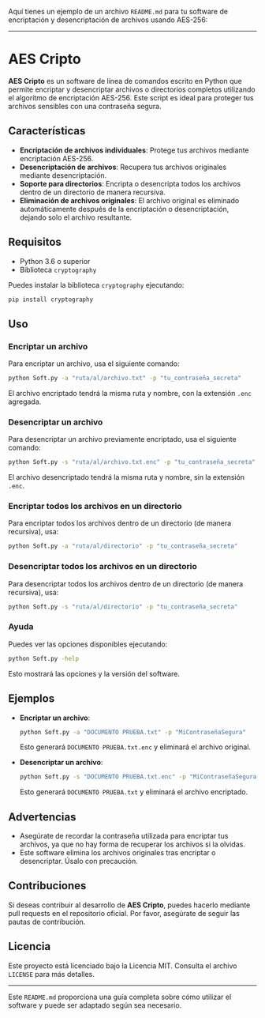 Aquí tienes un ejemplo de un archivo `README.md` para tu software de encriptación y desencriptación de archivos usando AES-256:

---

# AES Cripto

**AES Cripto** es un software de línea de comandos escrito en Python que permite encriptar y desencriptar archivos o directorios completos utilizando el algoritmo de encriptación AES-256. Este script es ideal para proteger tus archivos sensibles con una contraseña segura.

## Características

- **Encriptación de archivos individuales**: Protege tus archivos mediante encriptación AES-256.
- **Desencriptación de archivos**: Recupera tus archivos originales mediante desencriptación.
- **Soporte para directorios**: Encripta o desencripta todos los archivos dentro de un directorio de manera recursiva.
- **Eliminación de archivos originales**: El archivo original es eliminado automáticamente después de la encriptación o desencriptación, dejando solo el archivo resultante.

## Requisitos

- Python 3.6 o superior
- Biblioteca `cryptography`

Puedes instalar la biblioteca `cryptography` ejecutando:

```bash
pip install cryptography
```

## Uso

### Encriptar un archivo

Para encriptar un archivo, usa el siguiente comando:

```bash
python Soft.py -a "ruta/al/archivo.txt" -p "tu_contraseña_secreta"
```

El archivo encriptado tendrá la misma ruta y nombre, con la extensión `.enc` agregada.

### Desencriptar un archivo

Para desencriptar un archivo previamente encriptado, usa el siguiente comando:

```bash
python Soft.py -s "ruta/al/archivo.txt.enc" -p "tu_contraseña_secreta"
```

El archivo desencriptado tendrá la misma ruta y nombre, sin la extensión `.enc`.

### Encriptar todos los archivos en un directorio

Para encriptar todos los archivos dentro de un directorio (de manera recursiva), usa:

```bash
python Soft.py -a "ruta/al/directorio" -p "tu_contraseña_secreta"
```

### Desencriptar todos los archivos en un directorio

Para desencriptar todos los archivos dentro de un directorio (de manera recursiva), usa:

```bash
python Soft.py -s "ruta/al/directorio" -p "tu_contraseña_secreta"
```

### Ayuda

Puedes ver las opciones disponibles ejecutando:

```bash
python Soft.py -help
```

Esto mostrará las opciones y la versión del software.

## Ejemplos

- **Encriptar un archivo**:
  ```bash
  python Soft.py -a "DOCUMENTO PRUEBA.txt" -p "MiContraseñaSegura"
  ```
  Esto generará `DOCUMENTO PRUEBA.txt.enc` y eliminará el archivo original.

- **Desencriptar un archivo**:
  ```bash
  python Soft.py -s "DOCUMENTO PRUEBA.txt.enc" -p "MiContraseñaSegura"
  ```
  Esto generará `DOCUMENTO PRUEBA.txt` y eliminará el archivo encriptado.

## Advertencias

- Asegúrate de recordar la contraseña utilizada para encriptar tus archivos, ya que no hay forma de recuperar los archivos si la olvidas.
- Este software elimina los archivos originales tras encriptar o desencriptar. Úsalo con precaución.

## Contribuciones

Si deseas contribuir al desarrollo de **AES Cripto**, puedes hacerlo mediante pull requests en el repositorio oficial. Por favor, asegúrate de seguir las pautas de contribución.

## Licencia

Este proyecto está licenciado bajo la Licencia MIT. Consulta el archivo `LICENSE` para más detalles.

---

Este `README.md` proporciona una guía completa sobre cómo utilizar el software y puede ser adaptado según sea necesario.